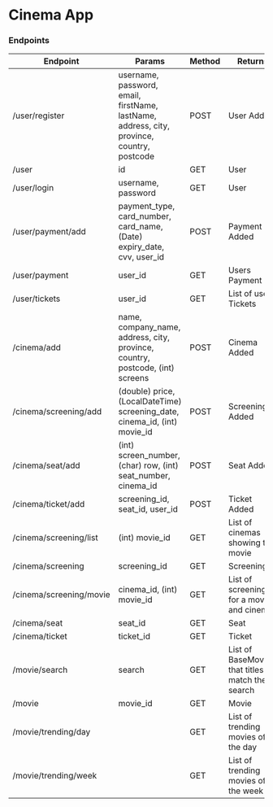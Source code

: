 # Cinema App

### Endpoints

| Endpoint                 | Params                                                                                     | Method | Returns                                          |
|--------------------------|--------------------------------------------------------------------------------------------|--------|--------------------------------------------------|
| /user/register           | username, password, email, firstName, lastName, address, city, province, country, postcode | POST   | User Added                                       |
| /user                    | id                                                                                         | GET    | User                                             |
| /user/login              | username, password                                                                         | GET    | User                                             |
| /user/payment/add        | payment_type, card_number, card_name, (Date) expiry_date, cvv, user_id                     | POST   | Payment Added                                    |
| /user/payment            | user_id                                                                                    | GET    | Users Payment                                    |
| /user/tickets            | user_id                                                                                    | GET    | List of users Tickets                            |
| /cinema/add              | name, company_name, address, city, province, country, postcode, (int) screens              | POST   | Cinema Added                                     |
| /cinema/screening/add    | (double) price, (LocalDateTime) screening_date, cinema_id, (int) movie_id                  | POST   | Screening Added                                  |
| /cinema/seat/add         | (int) screen_number, (char) row, (int) seat_number, cinema_id                              | POST   | Seat Added                                       |
| /cinema/ticket/add       | screening_id, seat_id, user_id                                                             | POST   | Ticket Added                                     |
| /cinema/screening/list   | (int) movie_id                                                                             | GET    | List of cinemas showing the movie                |
| /cinema/screening        | screening_id                                                                               | GET    | Screening                                        |
| /cinema/screening/movie  | cinema_id, (int) movie_id                                                                  | GET    | List of screenings for a movie and cinema        |
| /cinema/seat             | seat_id                                                                                    | GET    | Seat                                             |
| /cinema/ticket           | ticket_id                                                                                  | GET    | Ticket                                           |
| /movie/search            | search                                                                                     | GET    | List of BaseMovie's that titles match the search |
| /movie                   | movie_id                                                                                   | GET    | Movie                                            |
| /movie/trending/day      |                                                                                            | GET    | List of trending movies of the day               |
| /movie/trending/week     |                                                                                            | GET    | List of trending movies of the week              |
